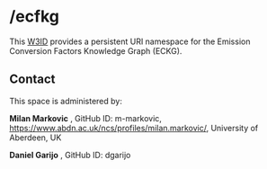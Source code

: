 # /ecfkg
This [W3ID](https://w3id.org) provides a persistent URI namespace for the Emission Conversion Factors Knowledge Graph (ECKG).


## Contact
This space is administered by:  

**Milan Markovic**  ,
GitHub ID: m-markovic,
https://www.abdn.ac.uk/ncs/profiles/milan.markovic/,
University of Aberdeen, UK 

**Daniel Garijo**  ,
GitHub ID: dgarijo


